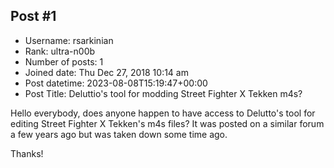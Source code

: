## Post #1
- Username: rsarkinian
- Rank: ultra-n00b
- Number of posts: 1
- Joined date: Thu Dec 27, 2018 10:14 am
- Post datetime: 2023-08-08T15:19:47+00:00
- Post Title: Deluttio's tool for modding Street Fighter X Tekken m4s?

Hello everybody, does anyone happen to have access to Delutto's tool for editing Street Fighter X Tekken's m4s files? It was posted on a similar forum a few years ago but was taken down some time ago. 

Thanks!
